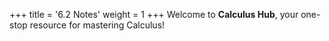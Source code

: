 +++
title = '6.2 Notes'
weight = 1
+++
Welcome to **Calculus Hub**, your one-stop resource for mastering Calculus!
